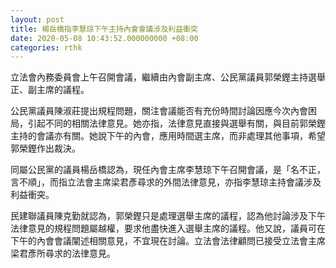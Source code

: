 ```yaml
---
layout: post
title: 楊岳橋指李慧琼下午主持內會會議涉及利益衝突
date: 2020-05-08 10:43:52.000000000 +08:00
categories: rthk
---
```


立法會內務委員會上午召開會議，繼續由內會副主席、公民黨議員郭榮鏗主持選舉正、副主席的議程。

公民黨議員陳淑莊提出規程問題，關注會議能否有充份時間討論因應今次內會困局，引起不同的相關法律意見。她亦指，法律意見直接與選舉有關，與目前郭榮鏗主持的會議亦有關。她說下午的內會，應用時間選主席，而非處理其他事項，希望郭榮鏗作出裁決。

同屬公民黨的議員楊岳橋認為，現任內會主席李慧琼下午召開會議，是「名不正，言不順」，而指立法會主席梁君彥尋求的外間法律意見，亦指李慧琼主持會議涉及利益衝突。

民建聯議員陳克勤就認為，郭榮鏗只是處理選舉主席的議程，認為他討論涉及下午法律意見的規程問題屬越權，要求他盡快進入選舉主席的議程。他又說，議員可在下午的內會會議闡述相關意見，不宜現在討論。立法會法律顧問已接受立法會主席梁君彥所尋求的法律意見。
